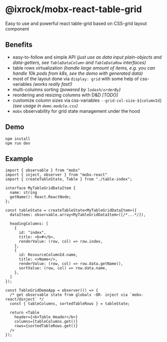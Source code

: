 @ixrock/mobx-react-table-grid
==

Easy to use and powerful react table-grid based on CSS-grid layout component

## Benefits

- easy-to-follow and simple API _(just use as data input plain-objects and data-getters, see `TableDataColumn` and `TableDataRow` interfaces)_
- table rows virtualization _(handle large amount of items, e.g. you can handle 10k pods from k8s, see the demo with generated data)_
- most of the layout done via `display: grid` with some help of css-variables _(works really fast!)_ 
- multi-columns sorting _(powered by `lodash/orderBy`)_ 
- reordering and resizing columns with D&D _[TODO]_ 
- customize column sizes via css-variables `--grid-col-size-${columnId}` _(see usage in `demo.module.css`)_
- `mobx` observability for grid state management under the hood

## Demo

```
npm install
npm run dev
```

## Example

```tsx
import { observable } from "mobx"
import { inject, observer } from "mobx-react"
import { createTableState, Table } from "./table-index";

interface MyTableGridDataItem {
  name: string
  getName(): React.ReactNode;
};

const tableState = createTableState<MyTableGridDataItem>({
  dataItems: observable.array<MyTableGridDataItem>([/*...*/]),
  
  headingColumns: [
    {
      id: "index",
      title: <b>#</b>,
      renderValue: (row, col) => row.index,
    },
    {
      id: ResourceColumnId.name,
      title: <>Name</>,
      renderValue: (row, col) => row.data.getName(),
      sortValue: (row, col) => row.data.name,
    },
  ]
});

const TableGridDemoApp = observer(() => {
  /* get observable state from globals -OR- inject via `mobx-react/@inject` */
  const { tableColumns, sortedTableRows } = tableState;

  return <Table
    header={<b>Table Header</b>}
    columns={tableColumns.get()}
    rows={sortedTableRows.get()}
  />
});
```
